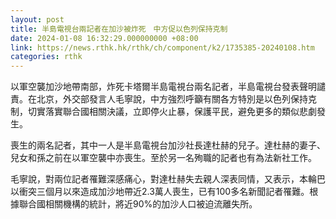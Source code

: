 ```yaml
---
layout: post
title: 半島電視台兩記者在加沙被炸死　中方促以色列保持克制
date: 2024-01-08 16:32:29.000000000 +08:00
link: https://news.rthk.hk/rthk/ch/component/k2/1735385-20240108.htm
categories: rthk
---
```


以軍空襲加沙地帶南部，炸死卡塔爾半島電視台兩名記者，半島電視台發表聲明譴責。在北京，外交部發言人毛寧說，中方強烈呼籲有關各方特別是以色列保持克制，切實落實聯合國相關決議，立即停火止暴，保護平民，避免更多的類似悲劇發生。

喪生的兩名記者，其中一人是半島電視台加沙社長達杜赫的兒子。達杜赫的妻子、兒女和孫之前在以軍空襲中亦喪生。至於另一名殉職的記者也有為法新社工作。

毛寧說，對兩位記者罹難深感痛心，對達杜赫失去親人深表同情，又表示，本輪巴以衝突三個月以來造成加沙地帶近2.3萬人喪生，已有100多名新聞記者罹難。根據聯合國相關機構的統計，將近90%的加沙人口被迫流離失所。
